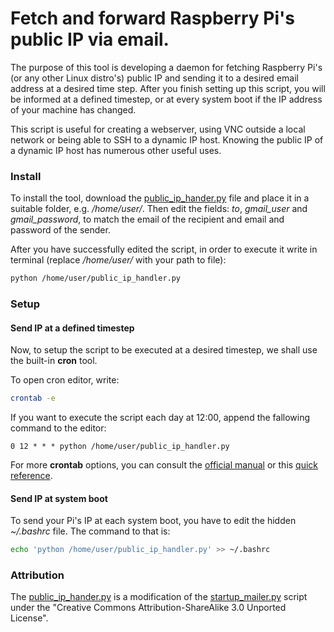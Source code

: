 # Fetch and forward Raspberry Pi's public IP via email. 
The purpose of this tool is developing a daemon for fetching Raspberry Pi's (or any other Linux distro's) public IP and sending it to a desired email address at a desired time step. After you finish setting up this script, you will be informed at a defined timestep, or at every system boot if the IP address of your machine has changed.

This script is useful for creating a webserver, using VNC outside a local network or being able to SSH to a dynamic IP host. Knowing the public IP of a dynamic IP host has numerous other useful uses.

### Install

To install the tool, download the [public_ip_hander.py](public_ip_handler.py) file and place it in a suitable folder, e.g. */home/user/*. Then edit the fields: *to*, *gmail_user* and *gmail_password*, to match the email of the recipient and email and password of the sender. 

After you have successfully edited the script, in order to execute it write in terminal (replace */home/user/* with your path to file):
```bash
python /home/user/public_ip_handler.py
```

### Setup
#### Send IP at a defined timestep
Now, to setup the script to be executed at a desired timestep, we shall use the built-in **cron** tool.

To open cron editor, write:
```bash
crontab -e
```
If you want to execute the script each day at 12:00, append the fallowing command to the editor:
```
0 12 * * * python /home/user/public_ip_handler.py
```

For more **crontab** options, you can consult the [official manual](http://crontab.org/) or this [quick reference](http://www.adminschoice.com/crontab-quick-reference).

#### Send IP at system boot
To send your Pi's IP at each system boot, you have to edit the hidden *~/.bashrc* file. The command to that is:
```bash
echo 'python /home/user/public_ip_handler.py' >> ~/.bashrc
```

### Attribution
The [public_ip_hander.py](public_ip_handler.py) is a modification of the [startup_mailer.py](http://elinux.org/RPi_Email_IP_On_Boot_Debian) script under the "Creative Commons Attribution-ShareAlike 3.0 Unported License".
